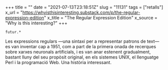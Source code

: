 +++
title = ""
date = "2021-07-13T23:18:51Z"
slug = "11131"
tags = ["retalls"]
x_url = "https://whyisthisinteresting.substack.com/p/the-regular-expression-edition"
x_title = "The Regular Expression Edition"
x_source = "Why is this interesting?"
+++

`futur.*`

Les expressions regulars —una sintaxi per a representar patrons de text— es van inventar cap a 1951, com a part de la primera onada de recerques sobre xarxes neuronals artificials, i es van anar estenent gradualment, bastant lluny del seu propòsit original, en els sistemes UNIX, el llenguatge Perl i la programació Web. Una història interessant.

